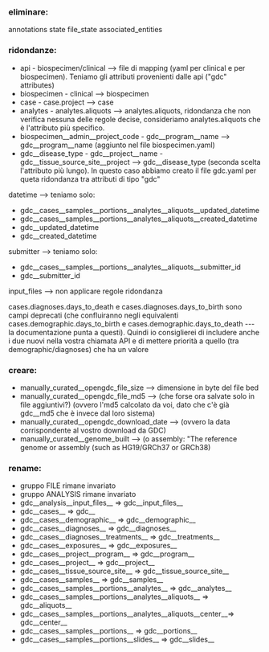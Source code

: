 ### eliminare:

annotations
state
file_state
associated_entities

### ridondanze:

* api - biospecimen/clinical —> file di mapping (yaml per clinical e per biospecimen). Teniamo gli attributi provenienti dalle api ("gdc" attributes)
* biospecimen - clinical —> biospecimen
* case - case.project —> case
* analytes - analytes.aliquots —> analytes.aliquots, ridondanza che non verifica nessuna delle regole decise, consideriamo analytes.aliquots che è l'attributo più specifico.
* biospecimen__admin__project_code - gdc__program__name —> gdc__program__name (aggiunto nel file biospecimen.yaml)
* gdc__disease_type - gdc__project__name - gdc__tissue_source_site__project —> gdc__disease_type (seconda scelta l'attributo più lungo). In questo caso abbiamo creato il file gdc.yaml per queta ridondanza tra attributi di tipo "gdc"

datetime —> teniamo solo:
* gdc__cases__samples__portions__analytes__aliquots__updated_datetime
* gdc__cases__samples__portions__analytes__aliquots__created_datetime 
* gdc__updated_datetime
* gdc__created_datetime

submitter —> teniamo solo:
* gdc__cases__samples__portions__analytes__aliquots__submitter_id
* gdc__submitter_id 

input_files —> non applicare regole ridondanza

cases.diagnoses.days_to_death e cases.diagnoses.days_to_birth sono campi deprecati (che confluiranno negli equivalenti cases.demographic.days_to_birth e cases.demographic.days_to_death --- la documentazione punta a questi). Quindi io consiglierei di includere anche i due nuovi nella vostra chiamata API e di mettere priorità a quello (tra demographic/diagnoses) che ha un valore

### creare:

* manually_curated__opengdc_file_size —> dimensione in byte del file bed
* manually_curated__opengdc_file_md5 —> (che forse ora salvate solo in file aggiuntivi?) (ovvero l'md5 calcolato da voi, dato che c'è già gdc__md5 che è invece dal loro sistema)
* manually_curated__opengdc_download_date —> (ovvero la data corrispondente al vostro download da GDC)
* manually_curated__genome_built —> (o assembly: "The reference genome or assembly (such as HG19/GRCh37 or GRCh38) 

### rename:

* gruppo FILE rimane invariato
* gruppo ANALYSIS rimane invariato
* gdc__analysis__input_files__ => gdc__input_files__
* gdc__cases__ => gdc__
* gdc__cases__demographic__ => gdc__demographic__
* gdc__cases__diagnoses__ => gdc__diagnoses__
* gdc__cases__diagnoses__treatments__ => gdc__treatments__
* gdc__cases__exposures__ => gdc__exposures__
* gdc__cases__project__program__ => gdc__program__
* gdc__cases__project__ => gdc__project__
* gdc__cases__tissue_source_site__ => gdc__tissue_source_site__
* gdc__cases__samples__ => gdc__samples__
* gdc__cases__samples__portions__analytes__ => gdc__analytes__
* gdc__cases__samples__portions__analytes__aliquots__ => gdc__aliquots__
* gdc__cases__samples__portions__analytes__aliquots__center__=> gdc__center__
* gdc__cases__samples__portions__ => gdc__portions__
* gdc__cases__samples__portions__slides__ => gdc__slides__
